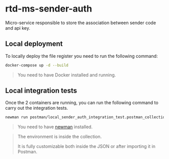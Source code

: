 # rtd-ms-sender-auth
Micro-service responsible to store the association between sender code and api key.

## Local deployment
To locally deploy the file register you need to run the following command:
```bash
docker-compose up -d --build
```
> You need to have Docker installed and running.

## Local integration tests
Once the 2 containers are running, you can run the following command to carry out the integration tests.
```bash
newman run postman/local_sender_auth_integration_test.postman_collection.json
```
> You need to have [newman](https://learning.postman.com/docs/running-collections/using-newman-cli/command-line-integration-with-newman/) installed.

> The environment is inside the collection.
>
> It is fully customizable both inside the JSON or after importing it in Postman.